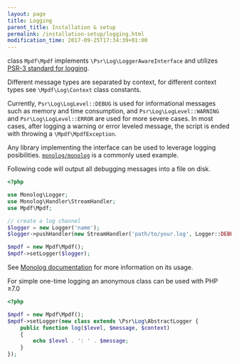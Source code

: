 ```yaml
---
layout: page
title: Logging
parent_title: Installation & setup
permalink: /installation-setup/logging.html
modification_time: 2017-09-25T17:34:39+01:00
---
```


class `Mpdf\Mpdf` implements `\Psr\Log\LoggerAwareInterface` and utilizes [PSR-3 standard for logging][1].

Different message types are separated by context, for different context types see `\Mpdf\Log\Context` class constants.

Currently, `Psr\Log\LogLevel::DEBUG` is used for informational messages such as memory and time consumption, and
`Psr\Log\LogLevel::WARNING` and `Psr\Log\LogLevel::ERROR` are used for more severe cases. In most cases, after logging
a warning or error leveled message, the script is ended with throwing a `\Mpdf\MpdfException`.

Any library implementing the interface can be used to leverage logging posibilities.
[`monolog/monolog`][2] is a commonly used example.

Following code will output all debugging messages into a file on disk.

```php
<?php

use Monolog\Logger;
use Monolog\Handler\StreamHandler;
use Mpdf\Mpdf;

// create a log channel
$logger = new Logger('name');
$logger->pushHandler(new StreamHandler('path/to/your.log', Logger::DEBUG));

$mpdf = new Mpdf\Mpdf();
$mpdf->setLogger($logger);

```

See [Monolog documentation][2] for more information on its usage.

For simple one-time logging an anonymous class can be used with PHP &ge;7.0

```php
<?php

$mpdf = new Mpdf\Mpdf();
$mpdf->setLogger(new class extends \Psr\Log\AbstractLogger {
    public function log($level, $message, $context)
    {
        echo $level . ': ' . $message;
    }
});
```

[1]: https://github.com/php-fig/fig-standards/blob/master/accepted/PSR-3-logger-interface.md
[2]: https://github.com/Seldaek/monolog
